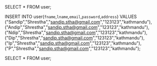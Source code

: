 
##
SELECT * FROM user;

INSERT INTO user(`fname`,`lname`,`email`,`password`,`address`)
VALUES 
("Sandip","Shrestha","sandip.stha@gmail.com","123123","kathmandu"),
("Andip","Shrestha","sandip.stha@gmail.com","123123","kathmandu"),
("Ndip","Shrestha","sandip.stha@gmail.com","123123","kathmandu"),
("Dip","Shrestha","sandip.stha@gmail.com","123123","kathmandu"),
("Ip","Shrestha","sandip.stha@gmail.com","123123","kathmandu"),
("P","Shrestha","sandip.stha@gmail.com","123123","kathmandu");

SELECT * FROM user;
